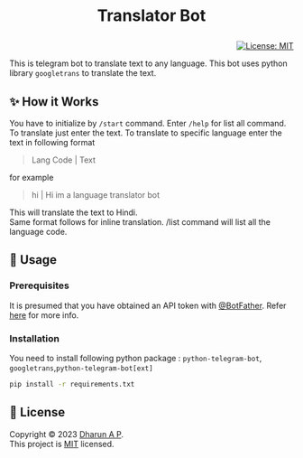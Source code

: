# <p align="center">Translator Bot</p>

<div align="right">
<a href="LICENSE">
    <img alt="License: MIT" src="https://img.shields.io/badge/license-MIT-yellow.svg" target="_blank" >
</a>
</div>

This is telegram bot to translate text to any language. This bot uses python library `googletrans` to translate the text.

## ✨ How it Works

You have to initialize by `/start` command. Enter `/help` for list all command.
To translate just enter the text. To translate to specific language enter the text in following format

> Lang Code | Text

for example

> hi | Hi im a language translator bot

This will translate the text to Hindi. \
Same format follows for inline translation. /list command will list all the language code.

## 🚀 Usage

### Prerequisites

It is presumed that you have obtained an API token with [@BotFather](https://core.telegram.org/bots#botfather). Refer [here](https://core.telegram.org/bots#6-botfather) for more info.

### Installation

You need to install following python package : `python-telegram-bot`, `googletrans`,`python-telegram-bot[ext]`

```bash
pip install -r requirements.txt
```

## 📝 License

Copyright © 2023 [Dharun A P](https://github.com/Dharun-palanisamy). \
This project is [MIT](LICENSE) licensed.
